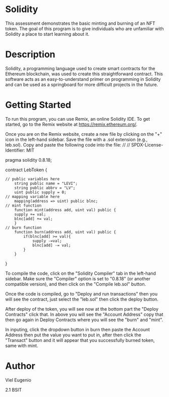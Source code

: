 # Solidity
This assessment demonstrates the basic minting and burning of an NFT token. The goal of this program is to give individuals who are unfamiliar with Solidity a place to start learning about it.
# Description
Solidity, a programming language used to create smart contracts for the Ethereum blockchain, was used to create this straightforward contract. This software acts as an easy-to-understand primer on programming in Solidity and can be used as a springboard for more difficult projects in the future.
# Getting Started
To run this program, you can use Remix, an online Solidity IDE. To get started, go to the Remix website at https://remix.ethereum.org/.

Once you are on the Remix website, create a new file by clicking on the "+" icon in the left-hand sidebar. Save the file with a .sol extension (e.g., leb.sol). Copy and paste the following code into the file:
//
// SPDX-License-Identifier: MIT

pragma solidity 0.8.18;

contract LebToken {

    // public variables here
        string public name = "LEVI";
        string public abbrv = "LV";
        uint public supply = 0;
    // mapping variable here
        mapping(address => uint) public blnc;
    // mint function
        function mint(address add, uint val) public {
        supply += val;
        blnc[add] += val;
        }
    // burn function
        function burn(address add, uint val) public {
            if(blnc[add] >= val){
                supply -=val;
                blnc[add] -= val;
            }
        }
}

To compile the code, click on the "Solidity Compiler" tab in the left-hand sidebar. Make sure the "Compiler" option is set to "0.8.18" (or another compatible version), and then click on the "Compile leb.sol" button.

Once the code is compiled, go to "Deploy and run transactions" then you will see the contract, just select the "leb.sol" then click the deploy button.

After deploy of the token, you will see now at the bottom part the "Deploy Contracts" click that. In above you will see the "Account Address" copy that then go again in Deploy Contracts where you will see the "burn" and "mint".

In inputing, click the dropdown button in burn then paste the Account Address then put the value you want to put in, after then click the "Transact" button and it will appear that you successfully burned token, same with mint.

# Author
Viel Eugenio

2.1 BSIT
